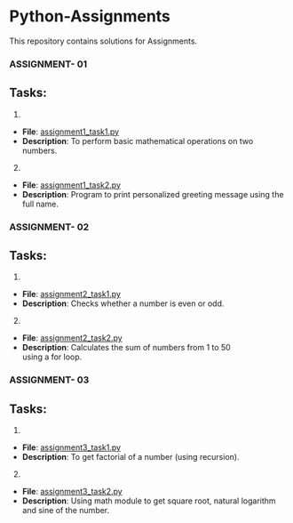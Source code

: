 # Python-Assignments
This repository contains solutions for Assignments.

### ASSIGNMENT- 01
## Tasks:
1.
- **File**: [assignment1_task1.py](./assignment1_task1.py)
- **Description**: To perform basic mathematical operations on two numbers.
2.
- **File**: [assignment1_task2.py](./assignment1_task2.py)
- **Description**: Program to print personalized greeting message using the full name.
  

### ASSIGNMENT- 02
## Tasks:
1.
- **File**:  [assignment2_task1.py](./assignment2_task1.py)
- **Description**: Checks whether a number is even or odd.
2.
- **File**: [assignment2_task2.py](./assignment2_task2.py)
- **Description**: Calculates the sum of numbers from 1 to 50 using a for loop.


### ASSIGNMENT- 03
## Tasks:
1.
- **File**:  [assignment3_task1.py](./assignment3_task1.py)
- **Description**: To get factorial of a number (using recursion).
2.
- **File**: [assignment3_task2.py](./assignment3_task2.py)
- **Description**: Using math module to get square root, natural logarithm and sine of the number.

